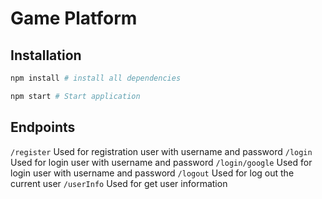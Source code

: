 # Game Platform

## Installation

```bash
npm install # install all dependencies

npm start # Start application
```

## Endpoints
`/register` Used for registration user with username and password
`/login` Used for login user with username and password
`/login/google` Used for login user with username and password
`/logout` Used for log out the current user
`/userInfo` Used for get user information
